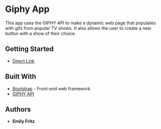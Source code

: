 # Giphy App

This app uses the GIPHY API to make a dynamic web page that populates with gifs from popular TV shows.
It also allows the user to create a new button with a show of their choice. 

## Getting Started

* [Direct Link](https://emfritz2.github.io/GiphyAPI/)

## Built With

* [Bootstrap](https://getbootstrap.com/) - Front-end web framework
* [GIPHY API](https://developers.giphy.com/)

## Authors

* **Emily Fritz**
